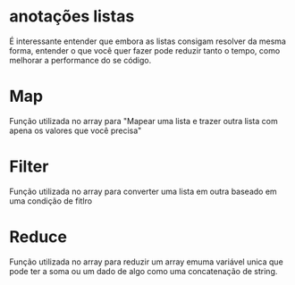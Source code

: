 # anotações listas

É interessante entender que embora as listas consigam resolver da mesma forma, entender o que você quer fazer pode reduzir
tanto o tempo, como melhorar a performance do se código.

# Map 

Função utilizada no array para "Mapear uma lista e trazer outra lista com apena os valores que você precisa"

# Filter

Função utilizada no array para converter uma lista em outra baseado em uma condição de fitlro

# Reduce

Função utilizada no array para reduzir um array emuma variável unica que pode ter a soma ou um dado de algo como uma concatenação de string.

